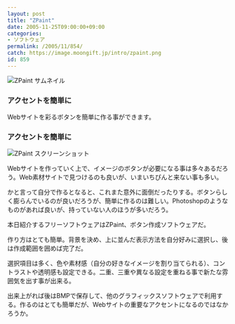 ```yaml
---
layout: post
title: "ZPaint"
date: 2005-11-25T09:00:00+09:00
categories:
- ソフトウェア
permalink: /2005/11/854/
catch: https://image.moongift.jp/intro/zpaint.png
id: 859
---
```

 ![ZPaint サムネイル](https://image.moongift.jp/intro/zpaint.s.png "ZPaint サムネイル")
  

### アクセントを簡単に
  
Webサイトを彩るボタンを簡単に作る事ができます。  
<!--more-->  

### アクセントを簡単に
  

![ZPaint スクリーンショット](https://image.moongift.jp/intro/zpaint.png "ZPaint スクリーンショット")

  

Webサイトを作っていく上で、イメージのボタンが必要になる事は多々あるだろう。Web素材サイトで見つけるのも良いが、いまいちぴんと来ない事も多い。

  

かと言って自分で作るとなると、これまた意外に面倒だったりする。ボタンらしく膨らんでいるのが良いだろうが、簡単に作るのは難しい。Photoshopのようなものがあれば良いが、持っていない人のほうが多いだろう。

  

本日紹介するフリーソフトウェアはZPaint、ボタン作成ソフトウェアだ。

  

作り方はとても簡単。背景を決め、上に並んだ表示方法を自分好みに選択し、後は作成範囲を囲めば完了だ。

  

選択項目は多く、色や素材感（自分の好きなイメージを割り当てられる）、コントラストや透明感も設定できる。二重、三重や異なる設定を重ねる事で新たな雰囲気を出す事が出来る。

  

出来上がれば後はBMPで保存して、他のグラフィックスソフトウェアで利用する。作るのはとても簡単だが、Webサイトの重要なアクセントになるのではなかろうか。

